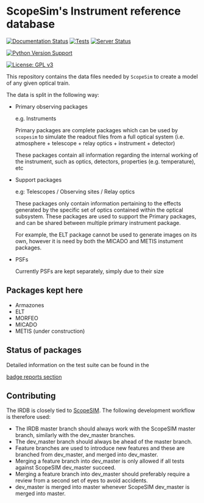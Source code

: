 # ScopeSim's Instrument reference database

[![Documentation Status](https://readthedocs.org/projects/scopesim-templates/badge/?version=latest)](https://scopesim-templates.readthedocs.io/en/latest/?badge=latest)
[![Tests](https://github.com/AstarVienna/irdb/actions/workflows/tests.yml/badge.svg)](https://github.com/AstarVienna/irdb/actions/workflows/tests.yml)
[![Server Status](https://img.shields.io/website.svg?label=IRDB%20Package%20Server&url=https%3A%2F%2Fscopesim.univie.ac.at%2FInstPkgSvr)](https://scopesim.univie.ac.at/InstPkgSvr)

[![Python Version Support](http://github-actions.40ants.com/AstarVienna/irdb/matrix.svg?only=Tests.job_master)](https://github.com/AstarVienna/irdb)

[![License: GPL v3](https://img.shields.io/badge/License-GPLv3-blue.svg)](https://www.gnu.org/licenses/gpl-3.0)

This repository contains the data files needed by ``ScopeSim`` to create a model of
any given optical train.

The data is split in the following way:

* Primary observing packages

  e.g. Instruments

  Primary packages are complete packages which can be used by ``scopesim`` to 
  simulate the readout files from a full optical system 
  (i.e. atmosphere + telescope + relay optics + instrument + detector)  

  These packages contain all information regarding the internal working of the 
  instrument, such as optics, detectors, properties (e.g. temperature), etc 

* Support packages

  e.g: Telescopes / Observing sites / Relay optics

  These packages only contain information pertaining to the effects generated 
  by the specific set of optics contained within the optical subsystem. 
  These packages are used to support the Primary packages, and can be shared
  between multiple primary instrument package. 
  
  For example, the ELT package cannot be used to generate images on its own, 
  however it is need by both the MICADO and METIS instument packages.

* PSFs

  Currently PSFs are kept separately, simply due to their size

## Packages kept here

* Armazones
* ELT
* MORFEO
* MICADO
* METIS (under construction)

## Status of packages

Detailed information on the test suite can be found in the 

[badge reports section](_REPORTS/badges.md)

## Contributing

The IRDB is closely tied to [ScopeSIM](https://github.com/AstarVienna/ScopeSim).
The following development workflow is therefore used:

- The IRDB master branch should always work with the ScopeSIM master branch, similarly with the dev_master branches.
- The dev_master branch should always be ahead of the master branch.
- Feature branches are used to introduce new features and these are branched from dev_master, and merged into dev_master.
- Merging a feature branch into dev_master is only allowed if all tests against ScopeSIM dev_master succeed.
- Merging a feature branch into dev_master should preferably require a review from a second set of eyes to avoid accidents.
- dev_master is merged into master whenever ScopeSIM dev_master is merged into master.
